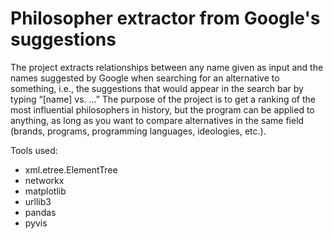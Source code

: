 # Philosopher extractor from Google's suggestions

The project extracts relationships between any name given as input and the names suggested by Google when searching for an alternative to something, i.e., the suggestions that would appear in the search bar by typing “[name] vs. ...” The purpose of the project is to get a ranking of the most influential philosophers in history, but the program can be applied to anything, as long as you want to compare alternatives in the same field (brands, programs, programming languages, ideologies, etc.).

Tools used:
- xml.etree.ElementTree
- networkx
- matplotlib
- urllib3
- pandas
- pyvis
